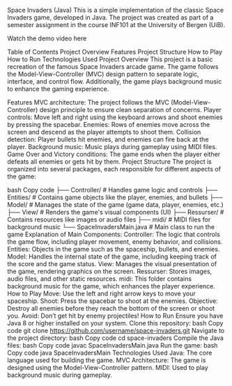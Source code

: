 Space Invaders (Java)
This is a simple implementation of the classic Space Invaders game, developed in Java. The project was created as part of a semester assignment in the course INF101 at the University of Bergen (UiB).

Watch the demo video here

Table of Contents
Project Overview
Features
Project Structure
How to Play
How to Run
Technologies Used
Project Overview
This project is a basic recreation of the famous Space Invaders arcade game. The game follows the Model-View-Controller (MVC) design pattern to separate logic, interface, and control flow. Additionally, the game plays background music to enhance the gaming experience.

Features
MVC architecture: The project follows the MVC (Model-View-Controller) design principle to ensure clean separation of concerns.
Player controls: Move left and right using the keyboard arrows and shoot enemies by pressing the spacebar.
Enemies: Rows of enemies move across the screen and descend as the player attempts to shoot them.
Collision detection: Player bullets hit enemies, and enemies can fire back at the player.
Background music: Music plays during gameplay using MIDI files.
Game Over and Victory conditions: The game ends when the player either defeats all enemies or gets hit by them.
Project Structure
The project is organized into several packages, each responsible for different aspects of the game:

bash
Copy code
├── Controller/        # Handles game logic and controls
├── Entities/          # Contains game objects like the player, enemies, and bullets
├── Model/             # Manages the state of the game (game data, player, enemies, etc.)
├── View/              # Renders the game's visual components (UI)
├── Ressurser/         # Contains resources like images or audio files
├── midi/              # MIDI files for background music
└── SpaceInvadersMain.java   # Main class to run the game
Explanation of Main Components:
Controller: The logic that controls the game flow, including player movement, enemy behavior, and collisions.
Entities: Objects in the game such as the spaceship, bullets, and enemies.
Model: Handles the internal state of the game, including keeping track of the score and the game status.
View: Manages the visual presentation of the game, rendering graphics on the screen.
Ressurser: Stores images, audio files, and other static resources.
midi: This folder contains background music for the game, which enhances the player experience.
How to Play
Move: Use the left and right arrow keys to move your spaceship.
Shoot: Press the spacebar to shoot at the enemies.
Objective: Destroy all enemies before they reach the bottom of the screen or shoot you.
Avoid: Don’t get hit by enemy projectiles!
How to Run
Ensure you have Java 8 or higher installed on your system.
Clone this repository:
bash
Copy code
git clone https://github.com/username/space-invaders.git
Navigate to the project directory:
bash
Copy code
cd space-invaders
Compile the Java files:
bash
Copy code
javac SpaceInvadersMain.java
Run the game:
bash
Copy code
java SpaceInvadersMain
Technologies Used
Java: The core language used for building the game.
MVC Architecture: The game is designed using the Model-View-Controller pattern.
MIDI: Used to play background music during gameplay.
